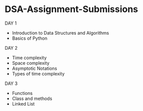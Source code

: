# DSA-Assignment-Submissions

DAY 1
  - Introduction to Data Structures and Algorithms
  - Basics of Python

DAY 2 
  - Time complexity
  - Space complexity
  - Asymptotic Notations
  - Types of time complexity

DAY 3
  - Functions
  - Class and methods
  - Linked List

